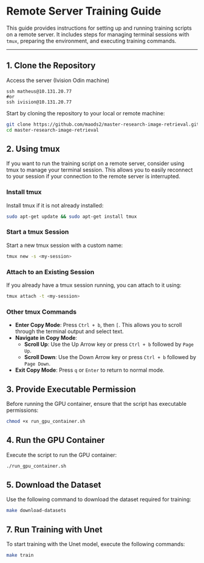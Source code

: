 # Remote Server Training Guide



This guide provides instructions for setting up and running training scripts on a remote server. It includes steps for managing terminal sessions with `tmux`, preparing the environment, and executing training commands.

---

## 1. Clone the Repository

Access the server (Ivision Odin machine)
```
ssh matheus@10.131.20.77 
#or
ssh ivision@10.131.20.77
```
Start by cloning the repository to your local or remote machine:

```bash
git clone https://github.com/maods2/master-research-image-retrieval.git
cd master-research-image-retrieval
```

## 2. Using tmux

If you want to run the training script on a remote server, consider using tmux to manage your terminal session. This allows you to easily reconnect to your session if your connection to the remote server is interrupted.

### Install tmux

Install tmux if it is not already installed:

```bash
sudo apt-get update && sudo apt-get install tmux
```

### Start a tmux Session

Start a new tmux session with a custom name:

```bash
tmux new -s <my-session>
```

### Attach to an Existing Session

If you already have a tmux session running, you can attach to it using:

```bash
tmux attach -t <my-session>
```

### Other tmux Commands

- **Enter Copy Mode**: Press `Ctrl + b`, then `[`. This allows you to scroll through the terminal output and select text.
- **Navigate in Copy Mode**:
  - **Scroll Up**: Use the Up Arrow key or press `Ctrl + b` followed by `Page Up`.
  - **Scroll Down**: Use the Down Arrow key or press `Ctrl + b` followed by `Page Down`.
- **Exit Copy Mode**: Press `q` or `Enter` to return to normal mode.

## 3. Provide Executable Permission

Before running the GPU container, ensure that the script has executable permissions:

```bash
chmod +x run_gpu_container.sh
```

## 4. Run the GPU Container

Execute the script to run the GPU container:

```bash
./run_gpu_container.sh
```

## 5. Download the Dataset

Use the following command to download the dataset required for training:

```bash
make download-datasets
```


## 7. Run Training with Unet

To start training with the Unet model, execute the following commands:

```bash
make train 
```